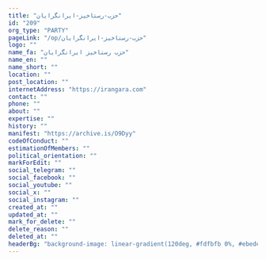 ```yaml
---
title: "حزب-رستاخیز-ایرانگرایان"
id: "209"
org_type: "PARTY"
pageLink: "/op/حزب-رستاخیز-ایرانگرایان"
logo: ""
name_fa: "حزب رستاخیز ایرانگرایان"
name_en: ""
name_short: ""
location: ""
post_location: ""
internetAddress: "https://irangara.com"
contact: ""
phone: ""
about: ""
expertise: ""
history: ""
manifest: "https://archive.is/O9Dyy"
codeOfConduct: ""
estimationOfMembers: ""
political_orientation: ""
markForEdit: ""
social_telegram: ""
social_facebook: ""
social_youtube: ""
social_x: ""
social_instagram: ""
created_at: ""
updated_at: ""
mark_for_delete: ""
delete_reason: ""
deleted_at: ""
headerBg: "background-image: linear-gradient(120deg, #fdfbfb 0%, #ebedee 100%);"
---
```

